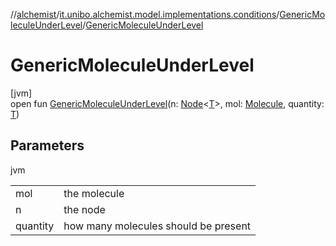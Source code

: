 //[alchemist](../../../index.md)/[it.unibo.alchemist.model.implementations.conditions](../index.md)/[GenericMoleculeUnderLevel](index.md)/[GenericMoleculeUnderLevel](-generic-molecule-under-level.md)

# GenericMoleculeUnderLevel

[jvm]\
open fun [GenericMoleculeUnderLevel](-generic-molecule-under-level.md)(n: [Node](../../it.unibo.alchemist.model.interfaces/-node/index.md)<[T](../../it.unibo.alchemist.model.implementations.reactions/-chemical-reaction/index.md)>, mol: [Molecule](../../it.unibo.alchemist.model.interfaces/-molecule/index.md), quantity: [T](../../it.unibo.alchemist.model.implementations.reactions/-chemical-reaction/index.md))

## Parameters

jvm

| | |
|---|---|
| mol | the molecule |
| n | the node |
| quantity | how many molecules should be present |
